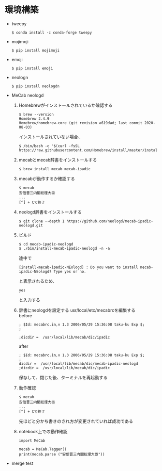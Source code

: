 # 環境構築
- tweepy
    ```
    $ conda install -c conda-forge tweepy
    ```
- mojimoji
    ```
    $ pip install mojimoji
    ```

- emoji
    ```
    $ pip install emoji
    ```

- neologn
    ```
    $ pip install neologdn
    ```

- MeCab neologd
    1. Homebrewがインストールされているか確認する  
        ```
        $ brew --version
        Homebrew 2.4.9
        Homebrew/homebrew-core (git revision a619dad; last commit 2020-08-03)
        ```
        インストールされていない場合、
        ```
        $ /bin/bash -c "$(curl -fsSL https://raw.githubusercontent.com/Homebrew/install/master/install.sh)"
        ```
    2.  mecabとmecab辞書をインストールする
        ```
        $ brew install mecab mecab-ipadic
        ```
    3. mecabが動作するか確認する
        ```
        $ mecab
        安倍晋三内閣総理大臣
        ...
        [^] + Cで終了
        ```
    4. neologd辞書をインストールする
        ```
        $ git clone --depth 1 https://github.com/neologd/mecab-ipadic-neologd.git
        ```
    5. ビルド
        ```
        $ cd mecab-ipadic-neologd
        $ ./bin/install-mecab-ipadic-neologd -n -a
        ```
        途中で
        ```
        [install-mecab-ipadic-NEologd] : Do you want to install mecab-ipadic-NEologd? Type yes or no.
        ```
        と表示されるため、
        ```
        yes
        ```
        と入力する
    6. 辞書にneologdを設定する
        usr/local/etc/mecabrcを編集する  
        before
        ```
        ; $Id: mecabrc.in,v 1.3 2006/05/29 15:36:08 taku-ku Exp $;
        ;

        ;dicdir =  /usr/local/lib/mecab/dic/ipadic
        ```

        after
        ```
        ; $Id: mecabrc.in,v 1.3 2006/05/29 15:36:08 taku-ku Exp $;
        ;
        dicdir =  /usr/local/lib/mecab/dic/mecab-ipadic-neologd
        ;dicdir =  /usr/local/lib/mecab/dic/ipadic
        ```
        保存して、閉じた後、ターミナルを再起動する
    7. 動作確認
        ```
        $ mecab
        安倍晋三内閣総理大臣
        ...
        [^] + Cで終了
        ```
        先ほどと分かち書きのされ方が変更されていれば成功である
    8. notebook上での動作確認
        ```
        import MeCab

        mecab = MeCab.Tagger()
        print(mecab.parse ("安倍晋三内閣総理大臣"))
        ```

- merge test